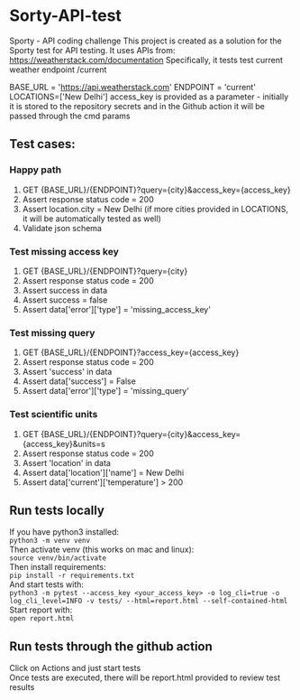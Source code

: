 # Sorty-API-test
Sporty - API coding challenge
This project is created as a solution for the Sporty test for API testing.
It uses APIs from: https://weatherstack.com/documentation
Specifically, it tests test current weather endpoint /current

BASE_URL = 'https://api.weatherstack.com'
ENDPOINT = 'current'
LOCATIONS=['New Delhi']
access_key is provided as a parameter - initially it is stored to the repository secrets and in the Github action it will be passed through the cmd params

## Test cases:

### Happy path
1. GET {BASE_URL}/{ENDPOINT}?query={city}&access_key={access_key}
2. Assert response status code = 200
3. Assert location.city = New Delhi  (if more cities provided in LOCATIONS, it will be automatically tested as well)
4. Validate json schema

### Test missing access key
1. GET {BASE_URL}/{ENDPOINT}?query={city}
2. Assert response status code = 200
3. Assert success in data
4. Assert success = false
5. Assert data['error']['type'] = 'missing_access_key'

### Test missing query
1. GET {BASE_URL}/{ENDPOINT}?access_key={access_key}
2. Assert response status code = 200
3. Assert 'success' in data
4. Assert data['success'] = False
5. Assert data['error']['type'] = 'missing_query'


### Test scientific units
1. GET {BASE_URL}/{ENDPOINT}?query={city}&access_key={access_key}&units=s
2. Assert response status code = 200
3. Assert 'location' in data
4. Assert data['location']['name'] = New Delhi
5. Assert data['current']['temperature'] > 200

## Run tests locally
If you have python3 installed:  
`python3 -m venv venv`  
Then activate venv (this works on mac and linux):  
`source venv/bin/activate`  
Then install requirements:  
`pip install -r requirements.txt`  
And start tests with:  
`python3 -m pytest --access_key <your_access_key> -o log_cli=true -o log_cli_level=INFO -v tests/ --html=report.html --self-contained-html`  
Start report with:   
`open report.html`  

## Run tests through the github action
Click on Actions and just start tests  
Once tests are executed, there will be report.html provided to review test results



